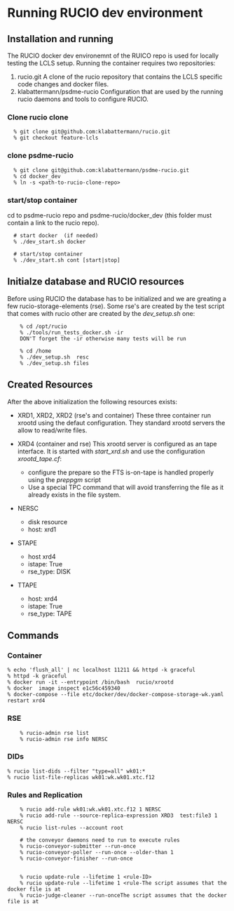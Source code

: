 
# Running RUCIO dev environment

## Installation and running

The RUCIO docker dev environemnt of the RUICO repo is used for locally
testing the LCLS setup. Running the container requires two repositories:

1) rucio.git
   A clone of the rucio repository that contains the LCLS specific code changes
   and docker files.
2) klabattermann/psdme-rucio
   Configuration that are used by the running rucio daemons
   and tools to configure RUCIO.

### Clone rucio clone

```code
  % git clone git@github.com:klabattermann/rucio.git
  % git checkout feature-lcls
```

### clone psdme-rucio

```code
  % git clone git@github.com:klabattermann/psdme-rucio.git
  % cd docker_dev
  % ln -s <path-to-rucio-clone-repo>
```

### start/stop container

cd to psdme-rucio repo and psdme-rucio/docker_dev (this folder must contain a link to the rucio repo).

```code
  # start docker  (if needed)
  % ./dev_start.sh docker

  # start/stop container
  % ./dev_start.sh cont [start|stop]
```

## Initialze database and RUCIO resources

Before using RUCIO the database has to be initialized and we are greating a few rucio-storage-elements (rse).
Some rse's are created by the test script that comes with rucio other are created by the *dev_setup.sh* one:

```code
    % cd /opt/rucio
    % ./tools/run_tests_docker.sh -ir
    DON'T forget the -ir otherwise many tests will be run

    % cd /home
    % ./dev_setup.sh  resc
    % ./dev_setup.sh files
```

## Created Resources

After the above initialization the following resources exists: 

- XRD1, XRD2, XRD2 (rse's and container)
  These three container run xrootd using the defaut configuration. They standard xrootd servers 
  the allow to read/write files.
- XRD4 (container and rse)
  This xrootd server is configured as an tape interface. It is started with *start_xrd.sh* and use the 
  configuration *xrootd_tape.cf*:
  - configure the prepare so the FTS is-on-tape is handled properly using the *preppgm* script
  - Use a special TPC command that will avoid transferring the file as it already exists in the file 
    system. 
- NERSC
  - disk resource
  - host: xrd1 
- STAPE
  - host xrd4
  - istape: True
  - rse_type: DISK

- TTAPE
  - host: xrd4
  - istape: True
  - rse_type: TAPE

## Commands

### Container

```code
% echo 'flush_all' | nc localhost 11211 && httpd -k graceful
% httpd -k graceful
% docker run -it --entrypoint /bin/bash  rucio/xrootd
% docker  image inspect e1c56c459340
% docker-compose --file etc/docker/dev/docker-compose-storage-wk.yaml  restart xrd4
```

### RSE 

```code
    % rucio-admin rse list
    % rucio-admin rse info NERSC
```
### DIDs

```code
% rucio list-dids --filter "type=all" wk01:*
% rucio list-file-replicas wk01:wk.wk01.xtc.f12
```

### Rules and Replication

```code
    % rucio add-rule wk01:wk.wk01.xtc.f12 1 NERSC
    % rucio add-rule --source-replica-expression XRD3  test:file3 1 NERSC
    % rucio list-rules --account root

    # the conveyor daemons need to run to execute rules 
    % rucio-conveyor-submitter --run-once
    % rucio-conveyor-poller --run-once --older-than 1
    % rucio-conveyor-finisher --run-once


    % rucio update-rule --lifetime 1 <rule-ID>
    % rucio update-rule --lifetime 1 <rule-The script assumes that the docker file is at
    % rucio-judge-cleaner --run-onceThe script assumes that the docker file is at
```
